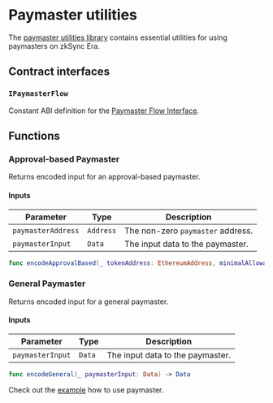 # Paymaster utilities

The [paymaster utilities library](https://github.com/zksync-sdk/zksync2-swift/blob/main/Sources/ZkSync2/Utils/Paymaster.swift) contains essential utilities for using paymasters on zkSync Era.

## Contract interfaces

### `IPaymasterFlow`

Constant ABI definition for
the [Paymaster Flow Interface](https://github.com/matter-labs/era-contracts/blob/36fe0fd11aeb2cfe88139e7e09d59a25366668d6/zksync/contracts/interfaces/IPaymasterFlow.sol).

## Functions

### Approval-based Paymaster

Returns encoded input for an approval-based paymaster.

#### Inputs

| Parameter         | Type                       | Description                       |
|-------------------|----------------------------|-----------------------------------|
| `paymasterAddress`| `Address`                  | The non-zero `paymaster` address. |
| `paymasterInput`  | `Data`                     | The input data to the paymaster.  |

```swift
func encodeApprovalBased(_ tokenAddress: EthereumAddress, minimalAllowance: BigUInt, paymasterInput: Data) -> Data
```

### General Paymaster

Returns encoded input for a general paymaster.

#### Inputs

| Parameter         | Type                       | Description                       |
|-------------------|----------------------------|-----------------------------------|
| `paymasterInput`  | `Data`                     | The input data to the paymaster.  |

```swift
func encodeGeneral(_ paymasterInput: Data) -> Data
```

Check out the [example](getting-started.md#use-paymaster) how to use paymaster.
